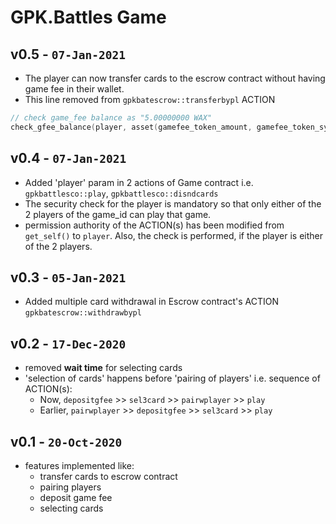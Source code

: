 GPK.Battles Game
================

v0.5 - `07-Jan-2021`
----
* The player can now transfer cards to the escrow contract without having game fee in their wallet.
* This line removed from `gpkbatescrow::transferbypl` ACTION
```cpp
// check game_fee balance as "5.00000000 WAX"
check_gfee_balance(player, asset(gamefee_token_amount, gamefee_token_symbol));
```

v0.4 - `07-Jan-2021`
----
* Added 'player' param in 2 actions of Game contract i.e. `gpkbattlesco::play`, `gpkbattlesco::disndcards`
* The security check for the player is mandatory so that only either of the 2 players of the game_id can play that game.
* permission authority of the ACTION(s) has been modified from `get_self()` to `player`. Also, the check is performed, if the player is either of the 2 players.

v0.3 - `05-Jan-2021`
----
* Added multiple card withdrawal in Escrow contract's ACTION `gpkbatescrow::withdrawbypl`

v0.2 - `17-Dec-2020`
----
* removed __wait time__ for selecting cards
* 'selection of cards' happens before 'pairing of players' i.e. sequence of ACTION(s): 
	- Now, `depositgfee` >> `sel3card` >> `pairwplayer` >> `play`
	- Earlier, `pairwplayer` >> `depositgfee` >> `sel3card` >> `play`

v0.1 - `20-Oct-2020`
----
* features implemented like:
	- transfer cards to escrow contract
	- pairing players
	- deposit game fee
	- selecting cards